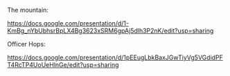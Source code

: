 The mountain:  
  
https://docs.google.com/presentation/d/1-KmBg_nYbUbhsrBpLX4Bg3623xSRM6gpAj5dlh3P2nK/edit?usp=sharing  

Officer Hops:  

https://docs.google.com/presentation/d/1pEEugLbkBaxJGwTiyVg5VGdidPFT4RcTP4UoUeHlnGe/edit?usp=sharing  


